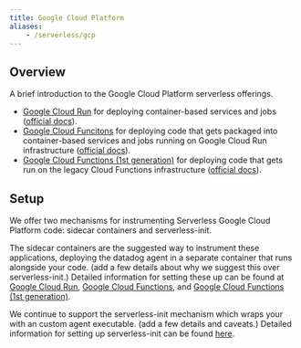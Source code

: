 ```yaml
---
title: Google Cloud Platform
aliases:
    - /serverless/gcp
---
```


## Overview

A brief introduction to the Google Cloud Platform serverless offerings.
- [Google Cloud Run](./google_cloud_run) for deploying container-based services and jobs ([official docs](https://cloud.google.com/run/docs/overview/what-is-cloud-run)).
- [Google Cloud Funcitons](./google_cloud_functions) for deploying code that gets packaged into container-based services and jobs running on Google Cloud Run infrastructure ([official docs](...)).
- [Google Cloud Functions (1st generation)](./google_cloud_run_functions_1st_gen) for deploying code that gets run on the legacy Cloud Functions infrastructure ([official docs](...)).

## Setup

We offer two mechanisms for instrumenting Serverless Google Cloud Platform code: sidecar containers and serverless-init.

The sidecar containers are the suggested way to instrument these applications, deploying the datadog agent in a separate container that runs alongside your code. (add a few details about why we suggest this over serverless-init.) Detailed information for setting these up can be found at [Google Cloud Run](./google_cloud_run), [Google Cloud Functions](./google_cloud_functions), and [Google Cloud Functions (1st generation)](./google_cloud_run_functions_1st_gen).

We continue to support the serverless-init mechanism which wraps your with an custom agent executable. (add a few details and caveats.) Detailed information for setting up serverless-init can be found [here](./google_cloud_run_serverless_init).
